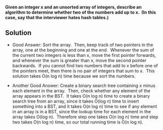 **Given an integer x and an unsorted array of integers, describe an algorithm to determine whether two of the numbers add up to x.  (In this case, say that the interviewer hates hash tables.)**

## Solution

- Good Answer: Sort the array.  Then, keep track of two pointers in the array, one at the beginning and one at the end.  Whenever the sum of the current two integers is less than x, move the first pointer forwards, and whenever the sum is greater than x, move the second pointer backwards.  If you cannot find two numbers that add to x before one of the pointers meet, then there is no pair of integers that sum to x.  This solution takes O(n log n) time because we sort the numbers.

- Another Good Answer: Create a binary search tree containing x minus each element in the array.  Then, check whether any element of the array appears in the BST.  It takes O(n log n) time to create a binary search tree from an array, since it takes O(log n) time to insert something into a BST, and it takes O(n log n) time to see if any element in an array is in a BST, since the lookup time for each element in the array takes O(log n).  Therefore step one takes O(n log n) time and step two takes O(n log n) time, so our total running time is O(n log n).